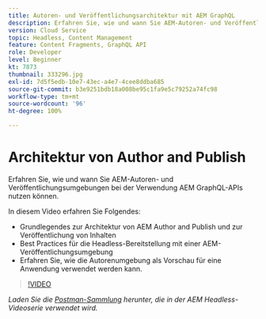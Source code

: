 ```yaml
---
title: Autoren- und Veröffentlichungsarchitektur mit AEM GraphQL
description: Erfahren Sie, wie und wann Sie AEM-Autoren- und Veröffentlichungsumgebungen bei der Verwendung AEM GraphQL-APIs nutzen können.
version: Cloud Service
topic: Headless, Content Management
feature: Content Fragments, GraphQL API
role: Developer
level: Beginner
kt: 7873
thumbnail: 333296.jpg
exl-id: 7d5f5edb-10e7-43ec-a4e7-4cee8ddba685
source-git-commit: b3e9251bdb18a008be95c1fa9e5c79252a74fc98
workflow-type: tm+mt
source-wordcount: '96'
ht-degree: 100%

---
```


# Architektur von Author and Publish

Erfahren Sie, wie und wann Sie AEM-Autoren- und Veröffentlichungsumgebungen bei der Verwendung AEM GraphQL-APIs nutzen können.

In diesem Video erfahren Sie Folgendes:

+ Grundlegendes zur Architektur von AEM Author and Publish und zur Veröffentlichung von Inhalten
+ Best Practices für die Headless-Bereitstellung mit einer AEM-Veröffentlichungsumgebung
+ Erfahren Sie, wie die Autorenumgebung als Vorschau für eine Anwendung verwendet werden kann.

>[!VIDEO](https://video.tv.adobe.com/v/333296?quality=12&learn=on)

_Laden Sie die [Postman-Sammlung](./assets/aem-headless-video-series.postman_collection.json) herunter, die in der AEM Headless-Videoserie verwendet wird._
